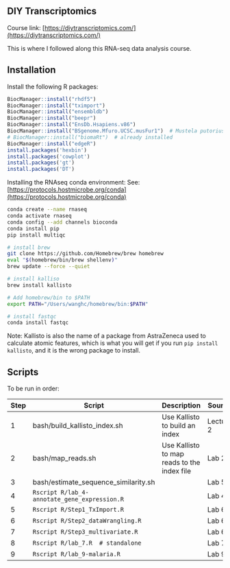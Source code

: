 ## DIY Transcriptomics

Course link: [https://diytranscriptomics.com/](https://diytranscriptomics.com/)

This is where I followed along this RNA-seq data analysis course.


## Installation

Install the following R packages:

```R
BiocManager::install("rhdf5")
BiocManager::install("tximport")
BiocManager::install("ensembldb")
BiocManager::install("beepr")
BiocManager::install("EnsDb.Hsapiens.v86")
BiocManager::install("BSgenome.Mfuro.UCSC.musFur1")  # Mustela putorius furo
# BiocManager::install("biomaRt")  # already installed
BiocManager::install("edgeR")
install.packages('hexbin')
install.packages('cowplot')
install.packages('gt')
install.packages('DT')
```

Installing the RNAseq conda environment:
See: [https://protocols.hostmicrobe.org/conda](https://protocols.hostmicrobe.org/conda)

```bash
conda create --name rnaseq
conda activate rnaseq
conda config --add channels bioconda
conda install pip
pip install multiqc

# install brew
git clone https://github.com/Homebrew/brew homebrew
eval "$(homebrew/bin/brew shellenv)"
brew update --force --quiet

# install kalliso
brew install kallisto

# Add homebrew/bin to $PATH
export PATH="/Users/wanghc/homebrew/bin:$PATH"

# install fastqc
conda install fastqc
```

Note: Kallisto is also the name of a package from AstraZeneca used to calculate atomic features, which is what you will get if you run `pip install kallisto`, and it is the wrong package to install.


## Scripts

To be run in order:

| Step | Script | Description | Source |
| :--- | ------ | ----------- | ------ |
| 1 | bash/build\_kallisto\_index.sh | Use Kallisto to build an index | Lecture 2 |
| 2 | bash/map\_reads.sh | Use Kallisto to map reads to the index file | Lab 2 |
| 3 | bash/estimate\_sequence\_similarity.sh || Lab 5|
| 4 | `Rscript R/lab_4-annotate_gene_expression.R` || Lab 4|
| 5 | `Rscript R/Step1_TxImport.R` || Lab 6 || 6 | `Rscript R/Step2_dataWrangling.R` || Lab 6 || 7 | `Rscript R/Step3_multivariate.R` || Lab 6 |
| 8 | `Rscript R/lab_7.R  # standalone` || Lab 7 |
| 9 | `Rscript R/lab_9-malaria.R` || Lab 9 |

